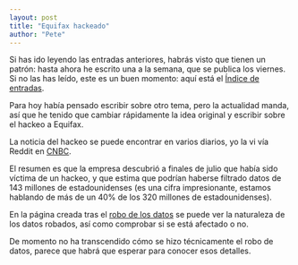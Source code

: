 ```yaml
---
layout: post
title: "Equifax hackeado"
author: "Pete"
---
```


Si has ido leyendo las entradas anteriores, habrás visto que tienen un patrón: hasta ahora he escrito una a la semana, que se publica los viernes. Si no las has leído, este es un buen momento: aquí está el [Índice de entradas](https://livefromsec.github.io/contents/).

Para hoy había pensado escribir sobre otro tema, pero la actualidad manda, así que he tenido que cambiar rápidamente la idea original y escribir sobre el hackeo a Equifax.

La noticia del hackeo se puede encontrar en varios diarios, yo la vi vía Reddit en [CNBC](https://www.cnbc.com/2017/09/07/credit-reporting-firm-equifax-says-cybersecurity-incident-could-potentially-affect-143-million-us-consumers.html).

El resumen es que la empresa descubrió a finales de julio que había sido víctima de un hackeo, y que estima que podrían haberse filtrado datos de 143 millones de estadounidenses (es una cifra impresionante, estamos hablando de más de un 40% de los 320 millones de estadounidenses).

En la página creada tras el [robo de los datos](https://www.equifaxsecurity2017.com/) se puede ver la naturaleza de los datos robados, así como comprobar si se está afectado o no.

De momento no ha transcendido cómo se hizo técnicamente el robo de datos, parece que habrá que esperar para conocer esos detalles.
